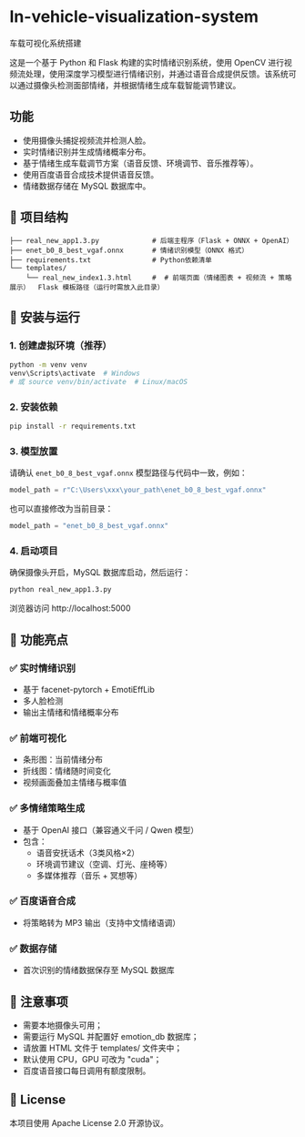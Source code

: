 # In-vehicle-visualization-system
车载可视化系统搭建

这是一个基于 Python 和 Flask 构建的实时情绪识别系统，使用 OpenCV 进行视频流处理，使用深度学习模型进行情绪识别，并通过语音合成提供反馈。该系统可以通过摄像头检测面部情绪，并根据情绪生成车载智能调节建议。

## 功能

- 使用摄像头捕捉视频流并检测人脸。
- 实时情绪识别并生成情绪概率分布。
- 基于情绪生成车载调节方案（语音反馈、环境调节、音乐推荐等）。
- 使用百度语音合成技术提供语音反馈。
- 情绪数据存储在 MySQL 数据库中。

## 📁 项目结构

```
├── real_new_app1.3.py             # 后端主程序（Flask + ONNX + OpenAI）
├── enet_b0_8_best_vgaf.onnx       # 情绪识别模型（ONNX 格式）
├── requirements.txt               # Python依赖清单
└── templates/
    └── real_new_index1.3.html     #  # 前端页面（情绪图表 + 视频流 + 策略展示）  Flask 模板路径（运行时需放入此目录）
```

## 🔧 安装与运行

### 1. 创建虚拟环境（推荐）

```bash
python -m venv venv
venv\Scripts\activate  # Windows
# 或 source venv/bin/activate  # Linux/macOS
```

### 2. 安装依赖

```bash
pip install -r requirements.txt
```

### 3. 模型放置

请确认 `enet_b0_8_best_vgaf.onnx` 模型路径与代码中一致，例如：

```python
model_path = r"C:\Users\xxx\your_path\enet_b0_8_best_vgaf.onnx"
```

也可以直接修改为当前目录：

```python
model_path = "enet_b0_8_best_vgaf.onnx"
```

### 4. 启动项目

确保摄像头开启，MySQL 数据库启动，然后运行：

```bash
python real_new_app1.3.py
```

浏览器访问 http://localhost:5000

## 🌟 功能亮点

### ✅ 实时情绪识别
- 基于 facenet-pytorch + EmotiEffLib
- 多人脸检测
- 输出主情绪和情绪概率分布

### ✅ 前端可视化
- 条形图：当前情绪分布
- 折线图：情绪随时间变化
- 视频画面叠加主情绪与概率值

### ✅ 多情绪策略生成
- 基于 OpenAI 接口（兼容通义千问 / Qwen 模型）
- 包含：
  - 语音安抚话术（3类风格×2）
  - 环境调节建议（空调、灯光、座椅等）
  - 多媒体推荐（音乐 + 冥想等）

### ✅ 百度语音合成
- 将策略转为 MP3 输出（支持中文情绪语调）

### ✅ 数据存储
- 首次识别的情绪数据保存至 MySQL 数据库

## 📌 注意事项

- 需要本地摄像头可用；
- 需要运行 MySQL 并配置好 emotion_db 数据库；
- 请放置 HTML 文件于 templates/ 文件夹中；
- 默认使用 CPU，GPU 可改为 "cuda"；
- 百度语音接口每日调用有额度限制。

## 📃 License

本项目使用 Apache License 2.0 开源协议。
